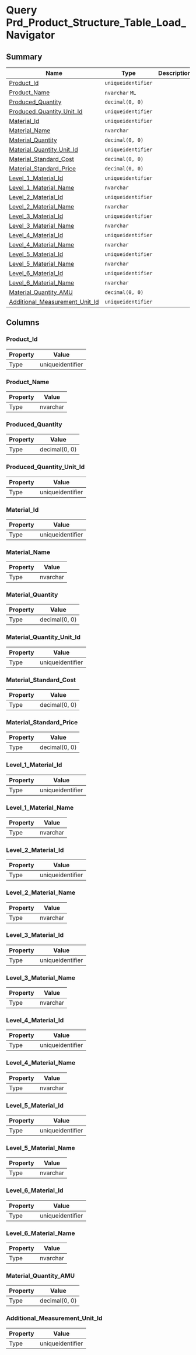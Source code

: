 # Query Prd_Product_Structure_Table_Load_Navigator


## Summary

| Name | Type | Description |
| - | - | --- |
|[Product_Id](#product_id)|`uniqueidentifier` ||
|[Product_Name](#product_name)|`nvarchar` `ML`||
|[Produced_Quantity](#produced_quantity)|`decimal(0, 0)` ||
|[Produced_Quantity_Unit_Id](#produced_quantity_unit_id)|`uniqueidentifier` ||
|[Material_Id](#material_id)|`uniqueidentifier` ||
|[Material_Name](#material_name)|`nvarchar` ||
|[Material_Quantity](#material_quantity)|`decimal(0, 0)` ||
|[Material_Quantity_Unit_Id](#material_quantity_unit_id)|`uniqueidentifier` ||
|[Material_Standard_Cost](#material_standard_cost)|`decimal(0, 0)` ||
|[Material_Standard_Price](#material_standard_price)|`decimal(0, 0)` ||
|[Level_1_Material_Id](#level_1_material_id)|`uniqueidentifier` ||
|[Level_1_Material_Name](#level_1_material_name)|`nvarchar` ||
|[Level_2_Material_Id](#level_2_material_id)|`uniqueidentifier` ||
|[Level_2_Material_Name](#level_2_material_name)|`nvarchar` ||
|[Level_3_Material_Id](#level_3_material_id)|`uniqueidentifier` ||
|[Level_3_Material_Name](#level_3_material_name)|`nvarchar` ||
|[Level_4_Material_Id](#level_4_material_id)|`uniqueidentifier` ||
|[Level_4_Material_Name](#level_4_material_name)|`nvarchar` ||
|[Level_5_Material_Id](#level_5_material_id)|`uniqueidentifier` ||
|[Level_5_Material_Name](#level_5_material_name)|`nvarchar` ||
|[Level_6_Material_Id](#level_6_material_id)|`uniqueidentifier` ||
|[Level_6_Material_Name](#level_6_material_name)|`nvarchar` ||
|[Material_Quantity_AMU](#material_quantity_amu)|`decimal(0, 0)` ||
|[Additional_Measurement_Unit_Id](#additional_measurement_unit_id)|`uniqueidentifier` ||

## Columns

### Product_Id

| Property | Value |
| - | - |
|Type|uniqueidentifier|

### Product_Name

| Property | Value |
| - | - |
|Type|nvarchar|

### Produced_Quantity

| Property | Value |
| - | - |
|Type|decimal(0, 0)|

### Produced_Quantity_Unit_Id

| Property | Value |
| - | - |
|Type|uniqueidentifier|

### Material_Id

| Property | Value |
| - | - |
|Type|uniqueidentifier|

### Material_Name

| Property | Value |
| - | - |
|Type|nvarchar|

### Material_Quantity

| Property | Value |
| - | - |
|Type|decimal(0, 0)|

### Material_Quantity_Unit_Id

| Property | Value |
| - | - |
|Type|uniqueidentifier|

### Material_Standard_Cost

| Property | Value |
| - | - |
|Type|decimal(0, 0)|

### Material_Standard_Price

| Property | Value |
| - | - |
|Type|decimal(0, 0)|

### Level_1_Material_Id

| Property | Value |
| - | - |
|Type|uniqueidentifier|

### Level_1_Material_Name

| Property | Value |
| - | - |
|Type|nvarchar|

### Level_2_Material_Id

| Property | Value |
| - | - |
|Type|uniqueidentifier|

### Level_2_Material_Name

| Property | Value |
| - | - |
|Type|nvarchar|

### Level_3_Material_Id

| Property | Value |
| - | - |
|Type|uniqueidentifier|

### Level_3_Material_Name

| Property | Value |
| - | - |
|Type|nvarchar|

### Level_4_Material_Id

| Property | Value |
| - | - |
|Type|uniqueidentifier|

### Level_4_Material_Name

| Property | Value |
| - | - |
|Type|nvarchar|

### Level_5_Material_Id

| Property | Value |
| - | - |
|Type|uniqueidentifier|

### Level_5_Material_Name

| Property | Value |
| - | - |
|Type|nvarchar|

### Level_6_Material_Id

| Property | Value |
| - | - |
|Type|uniqueidentifier|

### Level_6_Material_Name

| Property | Value |
| - | - |
|Type|nvarchar|

### Material_Quantity_AMU

| Property | Value |
| - | - |
|Type|decimal(0, 0)|

### Additional_Measurement_Unit_Id

| Property | Value |
| - | - |
|Type|uniqueidentifier|


